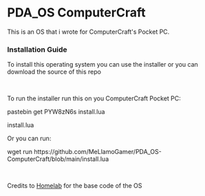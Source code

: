 # PDA_OS ComputerCraft
 This is an OS that i wrote for ComputerCraft's Pocket PC.
<h3>Installation Guide</h3>
<p>To install this operating system you can use the installer or you can download the source of this repo</p>
<br>
<p>To run the installer run this on you ComputerCraft Pocket PC:</p>
<p>pastebin get PYW8zN6s install.lua</p>
<p>install.lua</p>
<p>Or you can run:</p>
<p>wget run https://github.com/MeLlamoGamer/PDA_OS-ComputerCraft/blob/main/install.lua</p>
<br>
<p>Credits to <a href=https://www.youtube.com/@Homelab>Homelab</a> for the base code of the OS</p>
